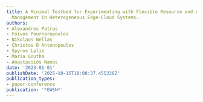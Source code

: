 ```yaml
---
title: A Minimal Testbed for Experimenting with Flexible Resource and Application
  Management in Heterogeneous Edge-Cloud Systems.
authors:
- Alexandros Patras
- Foivos Pournaropoulos
- Nikolaos Bellas
- Christos D Antonopoulos
- Spyros Lalis
- Maria Goutha
- Anastassios Nanos
date: '2023-01-01'
publishDate: '2025-10-15T18:08:37.455336Z'
publication_types:
- paper-conference
publication: '*EWSN*'
---
```


